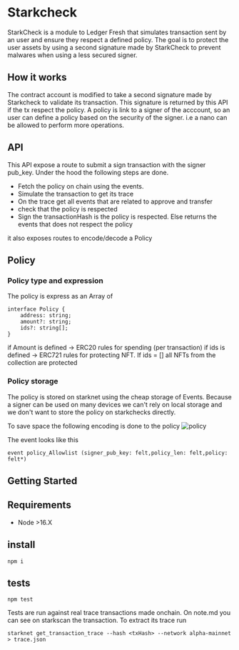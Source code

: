 # Starkcheck

StarkCheck is a module to Ledger Fresh that simulates transaction sent by an user and ensure they respect a defined policy. 
The goal is to protect the user assets by using a second signature made by StarkCheck to prevent malwares when using a less secured signer. 


## How it works

The contract account is modified to take a second signature made by Starkcheck to validate its transaction. This signature is returned by this API if the tx respect the policy.
A policy is link to a signer of the acccount, so an user can define a policy based on the security of the signer. i.e a nano can be allowed to perform more operations.

## API

This API expose a route to submit a sign transaction with the signer pub_key. Under the hood the following steps are done.
 - Fetch the policy on chain using the events.
 - Simulate the transaction to get its trace
 - On the trace get all events that are related to approve and transfer
 - check that the policy is respected
 - Sign the transactionHash is the policy is respected. Else returns the events that does not respect the policy

it also exposes routes to encode/decode a Policy

## Policy

### Policy type and expression

The policy is express as an Array of 
```
interface Policy {
    address: string;
    amount?: string;
    ids?: string[];
}
```

if Amount is defined -> ERC20 rules for spending (per transaction)
if ids is defined -> ERC721 rules for protecting NFT. If ids = [] all NFTs from the collection are protected

### Policy storage

The policy is stored on starknet using the cheap storage of Events. Because a signer can be used on many devices we can't rely on local storage and we don't want to store the policy on starkchecks directly.

To save space the following encoding is done to the policy
![policy](https://user-images.githubusercontent.com/5360522/218427340-a840e045-4860-4ca4-aebf-7f9f08c89051.png)

The event looks like this

`event policy_Allowlist (signer_pub_key: felt,policy_len: felt,policy: felt*)`

## Getting Started

## Requirements

 - Node >16.X 

## install

    npm i 

## tests

    npm test

Tests are run against real trace transactions made onchain. On note.md you can see on starkscan the transaction.
To extract its trace run 

    starknet get_transaction_trace --hash <txHash> --network alpha-mainnet > trace.json
